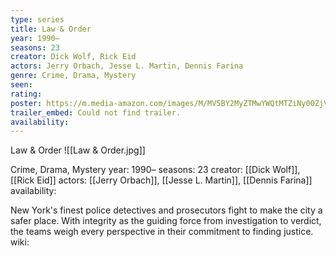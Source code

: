 ```yaml
---
type: series
title: Law & Order
year: 1990–
seasons: 23
creator: Dick Wolf, Rick Eid
actors: Jerry Orbach, Jesse L. Martin, Dennis Farina
genre: Crime, Drama, Mystery
seen:
rating: 
poster: https://m.media-amazon.com/images/M/MV5BY2MyZTMwYWQtMTZiNy00ZjVmLWFlMDYtZWRlNjhkNzNlYjhhXkEyXkFqcGdeQXVyMTUwMzM5ODkz._V1_SX300.jpg
trailer_embed: Could not find trailer.
availability:
---
```

Law & Order
![[Law & Order.jpg]]

Crime, Drama, Mystery
year: 1990–
seasons: 23
creator: [[Dick Wolf]], [[Rick Eid]]
actors: [[Jerry Orbach]], [[Jesse L. Martin]], [[Dennis Farina]]
availability:

New York's finest police detectives and prosecutors fight to make the city a safer place. With integrity as the guiding force from investigation to verdict, the teams weigh every perspective in their commitment to finding justice.
wiki: 


